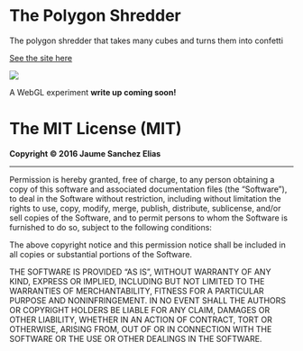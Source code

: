 # The Polygon Shredder
The polygon shredder that takes many cubes and turns them into confetti

[See the site here](https://www.clicktorelease.com/code/polygon-shredder/)

![](https://raw.githubusercontent.com/spite/polygon-shredder/master/snapshot.jpg)

A WebGL experiment **write up coming soon!**

# The MIT License (MIT)
**Copyright &copy; 2016 Jaume Sanchez Elias**

* * *

Permission is hereby granted, free of charge, to any person obtaining a copy of
this software and associated documentation files (the “Software”), to deal in
the Software without restriction, including without limitation the rights to
use, copy, modify, merge, publish, distribute, sublicense, and/or sell copies of
the Software, and to permit persons to whom the Software is furnished to do so,
subject to the following conditions:

The above copyright notice and this permission notice shall be included in all
copies or substantial portions of the Software.

THE SOFTWARE IS PROVIDED “AS IS”, WITHOUT WARRANTY OF ANY KIND, EXPRESS OR
IMPLIED, INCLUDING BUT NOT LIMITED TO THE WARRANTIES OF MERCHANTABILITY, FITNESS
FOR A PARTICULAR PURPOSE AND NONINFRINGEMENT. IN NO EVENT SHALL THE AUTHORS OR
COPYRIGHT HOLDERS BE LIABLE FOR ANY CLAIM, DAMAGES OR OTHER LIABILITY, WHETHER
IN AN ACTION OF CONTRACT, TORT OR OTHERWISE, ARISING FROM, OUT OF OR IN
CONNECTION WITH THE SOFTWARE OR THE USE OR OTHER DEALINGS IN THE SOFTWARE.
